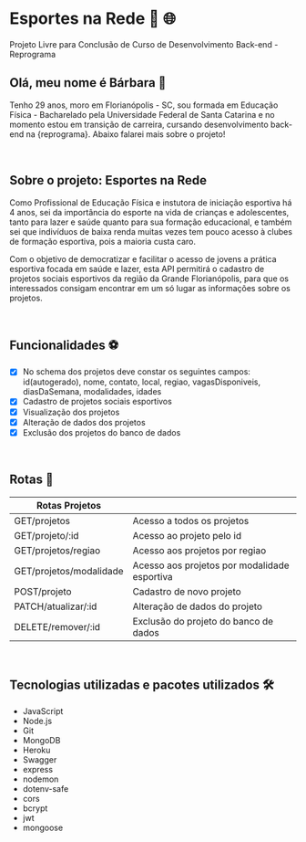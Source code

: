 # Esportes na Rede :basketball:	:globe_with_meridians:
Projeto Livre para Conclusão de Curso de Desenvolvimento Back-end - Reprograma

## Olá, meu nome é Bárbara :rainbow:	

Tenho 29 anos, moro em Florianópolis - SC, sou formada em Educação Física - Bacharelado pela Universidade Federal de Santa Catarina e no momento estou em transição de carreira, cursando desenvolvimento back-end na {reprograma}. Abaixo falarei mais sobre o projeto!

<br>

## Sobre o projeto: Esportes na Rede

Como Profissional de Educação Física e instutora de iniciação esportiva há 4 anos, sei da importância do esporte na vida de crianças e adolescentes, tanto para lazer e saúde quanto para sua formação educacional, e também sei que indivíduos de baixa renda muitas vezes tem pouco acesso à clubes de formação esportiva, pois a maioria custa caro.

Com o objetivo de democratizar e facilitar o acesso de jovens a prática esportiva focada em saúde e lazer, esta API permitirá o cadastro de projetos sociais esportivos da região da Grande Florianópolis, para que os interessados consigam encontrar em um só lugar as informações sobre os projetos.

<br>

## Funcionalidades :soccer:

- [x] No schema dos projetos deve constar os seguintes campos: id(autogerado), nome, contato, local, regiao, vagasDisponiveis, diasDaSemana, modalidades, idades
- [x] Cadastro de projetos sociais esportivos
- [x] Visualização dos projetos 
- [x] Alteração de dados dos projetos 
- [x] Exclusão dos projetos do banco de dados

<br>

## Rotas :volleyball:

| Rotas Projetos                |                                               |
|-------------------------------|---------------------------------------------- |    
| GET/projetos                  | Acesso a todos os projetos                    |
| GET/projeto/:id               | Acesso ao projeto pelo id                     |
| GET/projetos/regiao           | Acesso aos projetos por regiao                |
| GET/projetos/modalidade       | Acesso aos projetos por modalidade esportiva  |
| POST/projeto                  | Cadastro de novo projeto                      |
| PATCH/atualizar/:id           | Alteração de dados do projeto                 |
| DELETE/remover/:id            | Exclusão do projeto do banco de dados         |

<br>

## Tecnologias utilizadas e pacotes utilizados :hammer_and_wrench:

- JavaScript
- Node.js
- Git
- MongoDB
- Heroku
- Swagger
- express
- nodemon
- dotenv-safe
- cors
- bcrypt
- jwt
- mongoose


